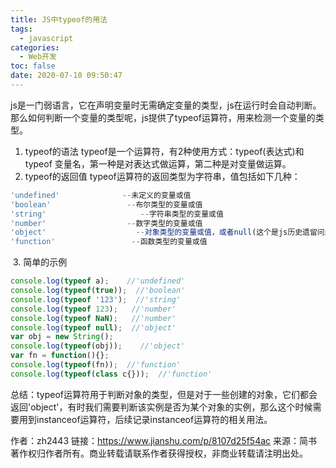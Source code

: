 ```yaml
---
title: JS中typeof的用法
tags:
  - javascript
categories:
  - Web开发
toc: false
date: 2020-07-10 09:50:47
---
```


js是一门弱语言，它在声明变量时无需确定变量的类型，js在运行时会自动判断。那么如何判断一个变量的类型呢，js提供了typeof运算符，用来检测一个变量的类型。

1. typeof的语法
typeof是一个运算符，有2种使用方式：typeof(表达式)和typeof 变量名，第一种是对表达式做运算，第二种是对变量做运算。
2. typeof的返回值
typeof运算符的返回类型为字符串，值包括如下几种：
```javascript
'undefined'              --未定义的变量或值
'boolean'                 --布尔类型的变量或值
'string'                     --字符串类型的变量或值
'number'                  --数字类型的变量或值
'object'                    --对象类型的变量或值，或者null(这个是js历史遗留问题，将null作为object类型处理)
'function'                 --函数类型的变量或值
```
<!-- more -->
 3. 简单的示例

```javascript
console.log(typeof a);    //'undefined'
console.log(typeof(true));  //'boolean'
console.log(typeof '123');  //'string'
console.log(typeof 123);   //'number'
console.log(typeof NaN);   //'number'
console.log(typeof null);  //'object'    
var obj = new String();
console.log(typeof(obj));    //'object'
var fn = function(){};
console.log(typeof(fn));  //'function'
console.log(typeof(class c{}));  //'function'
```
总结：typeof运算符用于判断对象的类型，但是对于一些创建的对象，它们都会返回'object'，有时我们需要判断该实例是否为某个对象的实例，那么这个时候需要用到instanceof运算符，后续记录instanceof运算符的相关用法。

作者：zh2443
链接：https://www.jianshu.com/p/8107d25f54ac
来源：简书
著作权归作者所有。商业转载请联系作者获得授权，非商业转载请注明出处。
